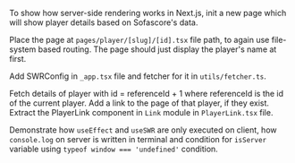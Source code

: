 To show how server-side rendering works in Next.js, init a new page which will show player details based on Sofascore's data.

Place the page at `pages/player/[slug]/[id].tsx` file path, to again use file-system based routing. The page should just display the player's name at first.

Add SWRConfig in `_app.tsx` file and fetcher for it in `utils/fetcher.ts`.

Fetch details of player with id = referenceId + 1 where referenceId is the id of the current player. Add a link to the page of that player, if they exist. Extract the PlayerLink component in `Link` module in `PlayerLink.tsx` file.

Demonstrate how `useEffect` and `useSWR` are only executed on client, how `console.log` on server is written in terminal and condition for `isServer` variable using `typeof window === 'undefined'` condition.